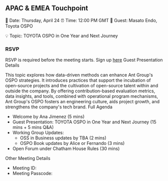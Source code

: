 ## APAC & EMEA Touchpoint

📅 Date: Thursday, April 24
⏰ Time: 12:00 PM GMT
🎤 Guest: Masato Endo, Toyota OSPO

💡 Topic: TOYOTA OSPO in One Year and Next Journey

### RSVP

RSVP is required before the meeting starts. Sign up [here]()
Guest Presentation Details

This topic explores how data-driven methods can enhance Ant Group's OSPO strategies. It introduces practices that support the incubation of open-source projects and the cultivation of open-source talent within and outside the company. By offering contribution-based evaluation metrics, data insights, and tools, combined with operational program mechanisms, Ant Group's OSPO fosters an engineering culture, aids project growth, and strengthens the company's tech brand.
Full Agenda

- Welcome by Ana Jimenez (5 mins)
- Guest Presentation: TOYOTA OSPO in One Year and Next Journey (15 mins + 5 mins Q&A)
- Working Group Updates:
   - OSS in Business updates by TBA (2 mins)
   -  OSPO Book updates by Alice or Fernando (3 mins)
- Open Forum under Chatham House Rules (30 mins)

Other Meeting Details

- Meeting ID:
- Meeting Passcode:
